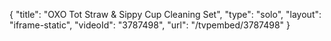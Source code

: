 {
    "title": "OXO Tot Straw & Sippy Cup Cleaning Set",
    "type": "solo",
    "layout": "iframe-static",
    "videoId": "3787498",
    "url": "\/tvpembed\/3787498"
}